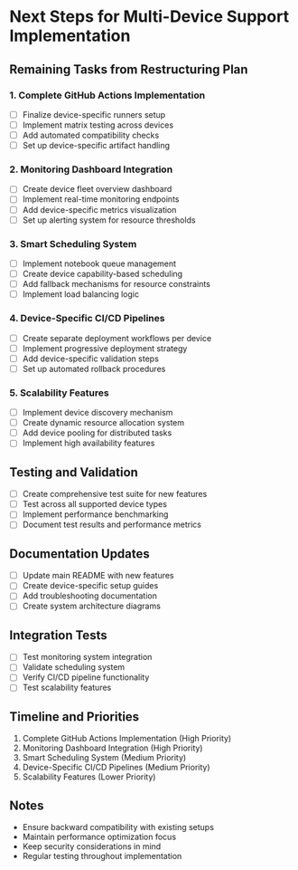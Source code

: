 # Next Steps for Multi-Device Support Implementation

## Remaining Tasks from Restructuring Plan

### 1. Complete GitHub Actions Implementation
- [ ] Finalize device-specific runners setup
- [ ] Implement matrix testing across devices
- [ ] Add automated compatibility checks
- [ ] Set up device-specific artifact handling

### 2. Monitoring Dashboard Integration
- [ ] Create device fleet overview dashboard
- [ ] Implement real-time monitoring endpoints
- [ ] Add device-specific metrics visualization
- [ ] Set up alerting system for resource thresholds

### 3. Smart Scheduling System
- [ ] Implement notebook queue management
- [ ] Create device capability-based scheduling
- [ ] Add fallback mechanisms for resource constraints
- [ ] Implement load balancing logic

### 4. Device-Specific CI/CD Pipelines
- [ ] Create separate deployment workflows per device
- [ ] Implement progressive deployment strategy
- [ ] Add device-specific validation steps
- [ ] Set up automated rollback procedures

### 5. Scalability Features
- [ ] Implement device discovery mechanism
- [ ] Create dynamic resource allocation system
- [ ] Add device pooling for distributed tasks
- [ ] Implement high availability features

## Testing and Validation
- [ ] Create comprehensive test suite for new features
- [ ] Test across all supported device types
- [ ] Implement performance benchmarking
- [ ] Document test results and performance metrics

## Documentation Updates
- [ ] Update main README with new features
- [ ] Create device-specific setup guides
- [ ] Add troubleshooting documentation
- [ ] Create system architecture diagrams

## Integration Tests
- [ ] Test monitoring system integration
- [ ] Validate scheduling system
- [ ] Verify CI/CD pipeline functionality
- [ ] Test scalability features

## Timeline and Priorities
1. Complete GitHub Actions Implementation (High Priority)
2. Monitoring Dashboard Integration (High Priority)
3. Smart Scheduling System (Medium Priority)
4. Device-Specific CI/CD Pipelines (Medium Priority)
5. Scalability Features (Lower Priority)

## Notes
- Ensure backward compatibility with existing setups
- Maintain performance optimization focus
- Keep security considerations in mind
- Regular testing throughout implementation
